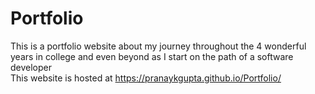 # Portfolio
This is a portfolio website about my journey throughout the 4 wonderful years in college and even beyond as I start on the path of a software developer <br>
This website is hosted at https://pranaykgupta.github.io/Portfolio/

